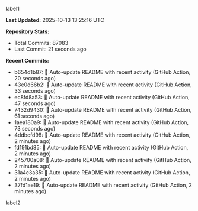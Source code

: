 
label1 
<!-- ACTIVITY_START -->
**Last Updated:** 2025-10-13 13:25:16 UTC

**Repository Stats:**
- Total Commits: 87083
- Last Commit: 21 seconds ago

**Recent Commits:**
- b654d1b87: 🤖 Auto-update README with recent activity (GitHub Action, 20 seconds ago)
- 43e0d66b2: 🤖 Auto-update README with recent activity (GitHub Action, 33 seconds ago)
- ec8fd8a53: 🤖 Auto-update README with recent activity (GitHub Action, 47 seconds ago)
- 7432d9430: 🤖 Auto-update README with recent activity (GitHub Action, 61 seconds ago)
- 1aea180a9: 🤖 Auto-update README with recent activity (GitHub Action, 73 seconds ago)
- 4ddbcfd98: 🤖 Auto-update README with recent activity (GitHub Action, 2 minutes ago)
- fd191bd85: 🤖 Auto-update README with recent activity (GitHub Action, 2 minutes ago)
- 245700a08: 🤖 Auto-update README with recent activity (GitHub Action, 2 minutes ago)
- 31a4c3a35: 🤖 Auto-update README with recent activity (GitHub Action, 2 minutes ago)
- 37fd1ae19: 🤖 Auto-update README with recent activity (GitHub Action, 2 minutes ago)
<!-- ACTIVITY_END -->

label2
